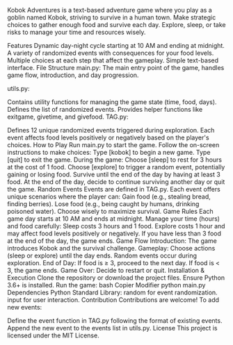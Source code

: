 Kobok Adventures is a text-based adventure game where you play as a goblin named Kobok, striving to survive in a human town. Make strategic choices to gather enough food and survive each day. Explore, sleep, or take risks to manage your time and resources wisely.

Features
Dynamic day-night cycle starting at 10 AM and ending at midnight.
A variety of randomized events with consequences for your food levels.
Multiple choices at each step that affect the gameplay.
Simple text-based interface.
File Structure
main.py:
The main entry point of the game, handles game flow, introduction, and day progression.

utils.py:

Contains utility functions for managing the game state (time, food, days).
Defines the list of randomized events.
Provides helper functions like exitgame, givetime, and givefood.
TAG.py:

Defines 12 unique randomized events triggered during exploration.
Each event affects food levels positively or negatively based on the player's choices.
How to Play
Run main.py to start the game.
Follow the on-screen instructions to make choices:
Type [kobok] to begin a new game.
Type [quit] to exit the game.
During the game:
Choose [sleep] to rest for 3 hours at the cost of 1 food.
Choose [explore] to trigger a random event, potentially gaining or losing food.
Survive until the end of the day by having at least 3 food.
At the end of the day, decide to continue surviving another day or quit the game.
Random Events
Events are defined in TAG.py. Each event offers unique scenarios where the player can:
Gain food (e.g., stealing bread, finding berries).
Lose food (e.g., being caught by humans, drinking poisoned water).
Choose wisely to maximize survival.
Game Rules
Each game day starts at 10 AM and ends at midnight.
Manage your time (hours) and food carefully:
Sleep costs 3 hours and 1 food.
Explore costs 1 hour and may affect food levels positively or negatively.
If you have less than 3 food at the end of the day, the game ends.
Game Flow
Introduction: The game introduces Kobok and the survival challenge.
Gameplay:
Choose actions (sleep or explore) until the day ends.
Random events occur during exploration.
End of Day:
If food is ≥ 3, proceed to the next day.
If food is < 3, the game ends.
Game Over: Decide to restart or quit.
Installation & Execution
Clone the repository or download the project files.
Ensure Python 3.6+ is installed.
Run the game:
bash
Copier
Modifier
python main.py
Dependencies
Python Standard Library:
random for event randomization.
input for user interaction.
Contribution
Contributions are welcome! To add new events:

Define the event function in TAG.py following the format of existing events.
Append the new event to the events list in utils.py.
License
This project is licensed under the MIT License.

